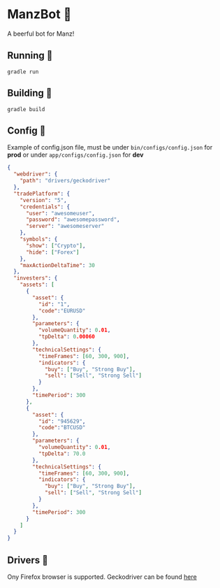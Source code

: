 # ManzBot :beer:
A beerful bot for Manz!

## Running :running:
`gradle run`

## Building :construction_worker:
`gradle build`

## Config :book:
Example of config.json file, must be under `bin/configs/config.json` for **prod** or under `app/configs/config.json` for **dev**

```json
{
  "webdriver": {
    "path": "drivers/geckodriver"
  },
  "tradePlatform": {
    "version": "5",
    "credentials": {
      "user": "awesomeuser",
      "password": "awesomepassword",
      "server": "awesomeserver"
    },
    "symbols": {
      "show": ["Crypto"],
      "hide": ["Forex"]
    },
    "maxActionDeltaTime": 30
  },
  "investers": {
    "assets": [
      {
        "asset": {
          "id": "1",
          "code":"EURUSD"
        },
        "parameters": {
          "volumeQuantity": 0.01,
          "tpDelta": 0.00060
        },
        "technicalSettings": {
          "timeFrames": [60, 300, 900],
          "indicators": {
            "buy": ["Buy", "Strong Buy"],
            "sell": ["Sell", "Strong Sell"]
          }
        },
        "timePeriod": 300
      },
      {
        "asset": {
          "id": "945629",
          "code":"BTCUSD"
        },
        "parameters": {
          "volumeQuantity": 0.01,
          "tpDelta": 70.0
        },
        "technicalSettings": {
          "timeFrames": [60, 300, 900],
          "indicators": {
            "buy": ["Buy", "Strong Buy"],
            "sell": ["Sell", "Strong Sell"]
          }
        },
        "timePeriod": 300
      }
    ]
  }
}
```

## Drivers :carousel_horse:
Ony Firefox browser is supported. Geckodriver can be found [here](https://github.com/mozilla/geckodriver/releases/tag/v0.28.0)
